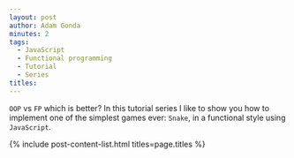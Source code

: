 ```yaml
---
layout: post
author: Adam Gonda
minutes: 2
tags:
  - JavaScript
  - Functional programming
  - Tutorial
  - Series
titles:
---
```


`OOP` vs `FP` which is better? In this tutorial series I like to
show you how to implement one of the simplest games ever:
`Snake`, in a functional style using `JavaScript`.

{% include post-content-list.html titles=page.titles %}

